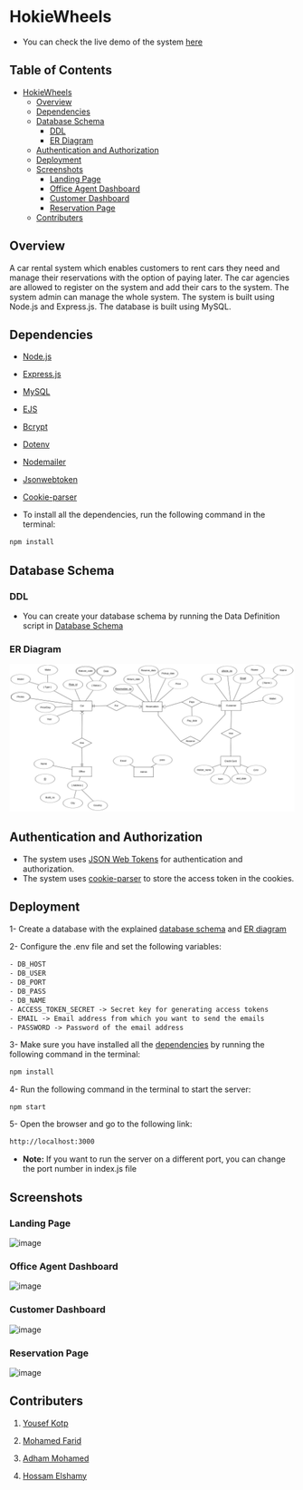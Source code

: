 # HokieWheels

- You can check the live demo of the system [here](https://car-rental-system-2022.herokuapp.com/)

## Table of Contents

- [HokieWheels](#HokieWheels)
  - [Overview](#overview)
  - [Dependencies](#dependencies)
  - [Database Schema](#database-schema)
    - [DDL](#ddl)
    - [ER Diagram](#er-diagram)
  - [Authentication and Authorization](#authentication-and-authorization)
  - [Deployment](#deployment)
  - [Screenshots](#screenshots)
    - [Landing Page](#landing-page)
    - [Office Agent Dashboard](#office-agent-dashboard)
    - [Customer Dashboard](#customer-dashboard)
    - [Reservation Page](#reservation-page)
  - [Contributers](#contributers)

## Overview

A car rental system which enables customers to rent cars they need and manage their reservations with the option of paying later. The car agencies are allowed to register on the system and add their cars to the system. The system admin can manage the whole system. The system is built using Node.js and Express.js. The database is built using MySQL.

## Dependencies

- [Node.js](https://nodejs.org/en/)
- [Express.js](https://expressjs.com/)
- [MySQL](https://www.mysql.com/)
- [EJS](https://ejs.co/)
- [Bcrypt](https://www.npmjs.com/package/bcrypt)
- [Dotenv](https://www.npmjs.com/package/dotenv)
- [Nodemailer](https://nodemailer.com/about/)
- [Jsonwebtoken](https://www.npmjs.com/package/jsonwebtoken)
- [Cookie-parser](https://www.npmjs.com/package/cookie-parser)

- To install all the dependencies, run the following command in the terminal:

```bash
npm install
```

## Database Schema

### DDL

- You can create your database schema by running the Data Definition script in [Database Schema](https://github.com/yousefkotp/Car-Rental-System/blob/main/sql/DDL.sql)

### ER Diagram

<!-- embed the photo whose link is  here -->

![ER Diagram](</ER%20model/image%20(1).png>)

<!-- ### Mapping of ER Diagram
![Mapping of ER](/ER%20model/ER%20diagram.png) -->

## Authentication and Authorization

- The system uses [JSON Web Tokens](https://jwt.io/) for authentication and authorization.
- The system uses [cookie-parser](https://www.npmjs.com/package/cookie-parser) to store the access token in the cookies.

## Deployment

1- Create a database with the explained [database schema](#database-schema) and [ER diagram](#er-diagram)

2- Configure the .env file and set the following variables:

    - DB_HOST
    - DB_USER
    - DB_PORT
    - DB_PASS
    - DB_NAME
    - ACCESS_TOKEN_SECRET -> Secret key for generating access tokens
    - EMAIL -> Email address from which you want to send the emails
    - PASSWORD -> Password of the email address

3- Make sure you have installed all the [dependencies](#dependencies) by running the following command in the terminal:

```bash
npm install
```

4- Run the following command in the terminal to start the server:

```bash
npm start
```

5- Open the browser and go to the following link:

```bash
http://localhost:3000
```

- **Note:** If you want to run the server on a different port, you can change the port number in index.js file

## Screenshots

### Landing Page

![image](https://user-images.githubusercontent.com/41492875/210100324-b5569c69-7bb2-432f-9106-504f0d384faa.png)

### Office Agent Dashboard

![image](https://user-images.githubusercontent.com/41492875/210100300-802136e9-4684-4775-9274-a7fb6be4dfd8.png)

### Customer Dashboard

![image](https://user-images.githubusercontent.com/41492875/210100281-281f7fd9-f4ed-445e-8c9f-98f9453d117e.png)

### Reservation Page

![image](https://user-images.githubusercontent.com/41492875/210100077-52ad34b2-dd1c-49d3-abdc-0a3b4a89504e.png)

## Contributers

1. [Yousef Kotp](https://github.com/yousefkotp)

2. [Mohamed Farid](https://github.com/MohamedFarid612)

3. [Adham Mohamed](https://github.com/adhammohamed1)

4. [Hossam Elshamy](https://github.com/hossamelshamyy)
